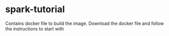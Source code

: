 # spark-tutorial
Contains docker file to build the image. Download the docker file and follow the instructions to start with

